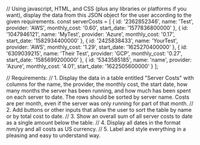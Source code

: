 // Using javascript, HTML, and CSS (plus any libraries or platforms if you want), display the data from this JSON object for the user according to the given requirements.
const serverCosts = [
{
id: '2362852346',
name: 'Test',
provider: 'AWS',
monthly_cost: '0.60',
start_date: '1577836800000'
},
{
id: '1047946121',
name: 'MyTest',
provider: 'Azure',
monthly_cost: '0.17',
start_date: '1582934400000'
}, {
id: '2425838433',
name: 'YourTest',
provider: 'AWS',
monthly_cost: '1.29',
start_date: '1625270400000'
},
{
id: '6309039215',
name: 'Their Test',
provider: 'GCP',
monthly_cost: '0.27',
start_date: '1585699200000'
},
{
id: '5343585185',
name: 'name',
provider: 'Azure',
monthly_cost: '4.01',
start_date: '1622505600000'
}
];

// Requirements:
// 1. Display the data in a table entitled "Server Costs" with columns for the name, the provider, the monthly cost, the start date, how many months the server has been running, and how much has been spent on each server to date. The rows should be sorted by server name. Costs are per month, even if the server was only running for part of that month.
// 2. Add buttons or other inputs that allow the user to sort the table by name or by total cost to date.
// 3. Show an overall sum of all server costs to date as a single amount below the table.
// 4. Display all dates in the format mm/yy and all costs as US currency.
// 5. Label and style everything in a pleasing and easy to understand way.
